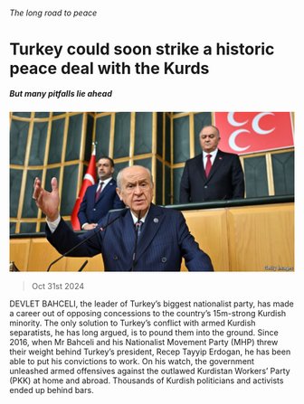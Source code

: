 ###### The long road to peace

# Turkey could soon strike a historic peace deal with the Kurds 

##### But many pitfalls lie ahead 

![image](images/20241102_EUP506.jpg) 

> Oct 31st 2024 

DEVLET BAHCELI, the leader of Turkey’s biggest nationalist party, has made a career out of opposing concessions to the country’s 15m-strong Kurdish minority. The only solution to Turkey’s conflict with armed Kurdish separatists, he has long argued, is to pound them into the ground. Since 2016, when Mr Bahceli and his Nationalist Movement Party (MHP) threw their weight behind Turkey’s president, Recep Tayyip Erdogan, he has been able to put his convictions to work. On his watch, the government unleashed armed offensives against the outlawed Kurdistan Workers’ Party (PKK) at home and abroad. Thousands of Kurdish politicians and activists ended up behind bars. 

